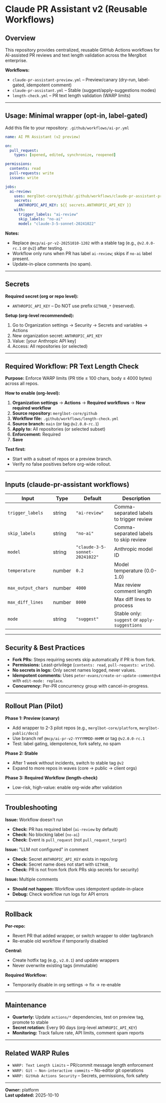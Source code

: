 # Claude PR Assistant v2 (Reusable Workflows)

## Overview

This repository provides centralized, reusable GitHub Actions workflows for AI-assisted PR reviews and text length validation across the Merglbot enterprise.

**Workflows:**
- `claude-pr-assistant-preview.yml` – Preview/canary (dry-run, label-gated, idempotent comment)
- `claude-pr-assistant.yml` – Stable (suggest/apply-suggestions modes)
- `length-check.yml` – PR text length validation (WARP limits)

---

## Usage: Minimal wrapper (opt-in, label-gated)

Add this file to your repository: `.github/workflows/ai-pr.yml`

```yaml
name: AI PR Assistant (v2 preview)

on:
  pull_request:
    types: [opened, edited, synchronize, reopened]

permissions:
  contents: read
  pull-requests: write
  issues: write

jobs:
  ai-review:
    uses: merglbot-core/github/.github/workflows/claude-pr-assistant-preview.yml@mcp/ai-pr-v2-20251010-1202
    secrets:
      ANTHROPIC_API_KEY: ${{ secrets.ANTHROPIC_API_KEY }}
    with:
      trigger_labels: "ai-review"
      skip_labels: "no-ai"
      model: "claude-3-5-sonnet-20241022"
```

**Notes:**
- Replace `@mcp/ai-pr-v2-20251010-1202` with a stable tag (e.g., `@v2.0.0-rc.1` or `@v2`) after testing.
- Workflow only runs when PR has label `ai-review`; skips if `no-ai` label present.
- Update-in-place comments (no spam).

---

## Secrets

**Required secret (org or repo level):**
- `ANTHROPIC_API_KEY` – Do NOT use prefix `GITHUB_*` (reserved).

**Setup (org-level recommended):**
1. Go to Organization settings → Security → Secrets and variables → Actions
2. New organization secret: `ANTHROPIC_API_KEY`
3. Value: [your Anthropic API key]
4. Access: All repositories (or selected)

---

## Required Workflow: PR Text Length Check

**Purpose:** Enforce WARP limits (PR title ≤ 100 chars, body ≤ 4000 bytes) across all repos.

**How to enable (org-level):**

1. **Organization settings** → **Actions** → **Required workflows** → **New required workflow**
2. **Source repository:** `merglbot-core/github`
3. **Workflow file:** `.github/workflows/length-check.yml`
4. **Source branch:** `main` (or tag `@v2.0.0-rc.1`)
5. **Apply to:** All repositories (or selected subset)
6. **Enforcement:** Required
7. **Save**

**Test first:**
- Start with a subset of repos or a preview branch.
- Verify no false positives before org-wide rollout.

---

## Inputs (claude-pr-assistant workflows)

| Input | Type | Default | Description |
|-------|------|---------|-------------|
| `trigger_labels` | string | `"ai-review"` | Comma-separated labels to trigger review |
| `skip_labels` | string | `"no-ai"` | Comma-separated labels to skip review |
| `model` | string | `"claude-3-5-sonnet-20241022"` | Anthropic model ID |
| `temperature` | number | `0.2` | Model temperature (0.0-1.0) |
| `max_output_chars` | number | `4000` | Max review comment length |
| `max_diff_lines` | number | `8000` | Max diff lines to process |
| `mode` | string | `"suggest"` | Stable only: `suggest` or `apply-suggestions` |

---

## Security & Best Practices

- **Fork PRs:** Steps requiring secrets skip automatically if PR is from fork.
- **Permissions:** Least-privilege (`contents: read`, `pull-requests: write`).
- **No secrets in logs:** Only secret names logged, never values.
- **Idempotent comments:** Uses `peter-evans/create-or-update-comment@v4` with `edit-mode: replace`.
- **Concurrency:** Per-PR concurrency group with cancel-in-progress.

---

## Rollout Plan (Pilot)

**Phase 1: Preview (canary)**
- Add wrapper to 2-3 pilot repos (e.g., `merglbot-core/platform`, `merglbot-public/docs`)
- Use branch ref `@mcp/ai-pr-v2-YYYYMMDD-HHMM` or tag `@v2.0.0-rc.1`
- Test: label gating, idempotence, fork safety, no spam

**Phase 2: Stable**
- After 1 week without incidents, switch to stable tag `@v2`
- Expand to more repos in waves (core → public → client orgs)

**Phase 3: Required Workflow (length-check)**
- Low-risk, high-value: enable org-wide after validation

---

## Troubleshooting

**Issue:** Workflow doesn't run
- **Check:** PR has required label (`ai-review` by default)
- **Check:** No blocking label (`no-ai`)
- **Check:** Event is `pull_request` (not `pull_request_target`)

**Issue:** "LLM not configured" in comment
- **Check:** Secret `ANTHROPIC_API_KEY` exists in repo/org
- **Check:** Secret name does not start with `GITHUB_`
- **Check:** PR is not from fork (fork PRs skip secrets for security)

**Issue:** Multiple comments
- **Should not happen:** Workflow uses idempotent update-in-place
- **Debug:** Check workflow run logs for API errors

---

## Rollback

**Per-repo:**
- Revert PR that added wrapper, or switch wrapper to older tag/branch
- Re-enable old workflow if temporarily disabled

**Central:**
- Create hotfix tag (e.g., `v2.0.1`) and update wrappers
- Never overwrite existing tags (immutable)

**Required Workflow:**
- Temporarily disable in org settings → fix → re-enable

---

## Maintenance

- **Quarterly:** Update `actions/*` dependencies, test on preview tag, promote to stable
- **Secret rotation:** Every 90 days (org-level `ANTHROPIC_API_KEY`)
- **Monitoring:** Track failure rate, API limits, comment spam reports

---

## Related WARP Rules

- `WARP: Text Length Limits` – PR/commit message length enforcement
- `WARP: Git – Non-interactive commits` – No-editor git operations
- `WARP: GitHub Actions Security` – Secrets, permissions, fork safety

---

**Owner:** platform  
**Last updated:** 2025-10-10
